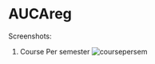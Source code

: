 # AUCAreg
Screenshots:
1. Course Per semester
![coursepersem](https://github.com/tifan9/AUCAreg/assets/43030276/6d06c747-dd29-4d4a-91f3-4db3eac32ca2)
